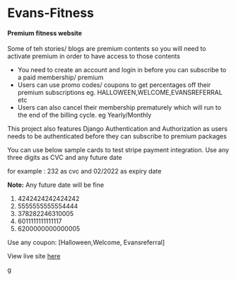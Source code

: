 # Evans-Fitness

<h4>Premium fitness website</h4>

<p>
Some of teh stories/ blogs are  premium contents so you will need to activate premium in order to have access to those contents
</p>
<ul>
    <li>You need to create an account and login in before you can subscribe to a paid membership/ premium</li>
    <li>Users can use promo codes/ coupons to get percentages off their premium subscriptions eg. HALLOWEEN,WELCOME,EVANSREFERRAL etc</li>
    <li>Users can also cancel their membership prematurely which will run to the end of the billing cycle. eg Yearly/Monthly</li>
</ul>

<p>This project also features Django Authentication and Authorization as users needs to be authenticated before they can subscribe to premium packages</p>

<p>You can  use below sample cards to test stripe payment integration.
Use any three digits as CVC and any future date

for example : 232 as cvc and 02/2022 as expiry date
</p>

<p>
 <b> Note:</b> Any future date will be fine
</p>

<ol>
    <li>4242424242424242</li>
    <li>5555555555554444</li>
    <li>378282246310005</li>
   <li>6011111111111117</li>
   <li>6200000000000005</li>
</ol>

<p>
  Use any coupon: [Halloween,Welcome, Evansreferral]
</p>

<p>
View live site <a href="eafitness.herokuapp.com" target="_blank">here</a> 
</p>g